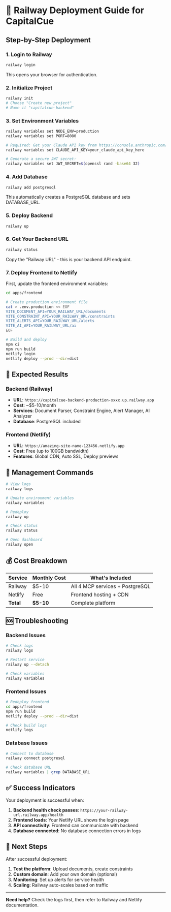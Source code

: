 # 🚀 Railway Deployment Guide for CapitalCue

## Step-by-Step Deployment

### 1. Login to Railway
```bash
railway login
```
This opens your browser for authentication.

### 2. Initialize Project
```bash
railway init
# Choose "Create new project"
# Name it "capitalcue-backend"
```

### 3. Set Environment Variables
```bash
railway variables set NODE_ENV=production
railway variables set PORT=8080

# Required: Get your Claude API key from https://console.anthropic.com/
railway variables set CLAUDE_API_KEY=your_claude_api_key_here

# Generate a secure JWT secret:
railway variables set JWT_SECRET=$(openssl rand -base64 32)
```

### 4. Add Database
```bash
railway add postgresql
```
This automatically creates a PostgreSQL database and sets DATABASE_URL.

### 5. Deploy Backend
```bash
railway up
```

### 6. Get Your Backend URL
```bash
railway status
```
Copy the "Railway URL" - this is your backend API endpoint.

### 7. Deploy Frontend to Netlify

First, update the frontend environment variables:
```bash
cd apps/frontend

# Create production environment file
cat > .env.production << EOF
VITE_DOCUMENT_API=YOUR_RAILWAY_URL/documents
VITE_CONSTRAINT_API=YOUR_RAILWAY_URL/constraints
VITE_ALERTS_API=YOUR_RAILWAY_URL/alerts
VITE_AI_API=YOUR_RAILWAY_URL/ai
EOF

# Build and deploy
npm ci
npm run build
netlify login
netlify deploy --prod --dir=dist
```

## 🎯 Expected Results

### Backend (Railway)
- **URL**: `https://capitalcue-backend-production-xxxx.up.railway.app`
- **Cost**: ~$5-10/month
- **Services**: Document Parser, Constraint Engine, Alert Manager, AI Analyzer
- **Database**: PostgreSQL included

### Frontend (Netlify)
- **URL**: `https://amazing-site-name-123456.netlify.app`
- **Cost**: Free (up to 100GB bandwidth)
- **Features**: Global CDN, Auto SSL, Deploy previews

## 🔧 Management Commands

```bash
# View logs
railway logs

# Update environment variables
railway variables

# Redeploy
railway up

# Check status
railway status

# Open dashboard
railway open
```

## 💰 Cost Breakdown

| Service | Monthly Cost | What's Included |
|---------|-------------|-----------------|
| Railway | $5-10 | All 4 MCP services + PostgreSQL |
| Netlify | Free | Frontend hosting + CDN |
| **Total** | **$5-10** | Complete platform |

## 🆘 Troubleshooting

### Backend Issues
```bash
# Check logs
railway logs

# Restart service
railway up --detach

# Check variables
railway variables
```

### Frontend Issues
```bash
# Redeploy frontend
cd apps/frontend
npm run build
netlify deploy --prod --dir=dist

# Check build logs
netlify logs
```

### Database Issues
```bash
# Connect to database
railway connect postgresql

# Check database URL
railway variables | grep DATABASE_URL
```

## ✅ Success Indicators

Your deployment is successful when:

1. **Backend health check passes**: `https://your-railway-url.railway.app/health`
2. **Frontend loads**: Your Netlify URL shows the login page
3. **API connectivity**: Frontend can communicate with backend
4. **Database connected**: No database connection errors in logs

## 🎉 Next Steps

After successful deployment:

1. **Test the platform**: Upload documents, create constraints
2. **Custom domain**: Add your own domain (optional)
3. **Monitoring**: Set up alerts for service health
4. **Scaling**: Railway auto-scales based on traffic

---

**Need help?** Check the logs first, then refer to Railway and Netlify documentation.